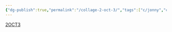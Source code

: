 ```yaml
---
{"dg-publish":true,"permalink":"/collage-2-oct-3/","tags":["c/jonny","c/self","c/series","c/glasses","c/bw","c/red","c/woman","c/faceless","c/texture"],"created":"2024-01-09T09:04:11.611-05:00","updated":"2024-01-09T09:04:59.623-05:00"}
---
```



[2OCT3](https://www.instagram.com/p/Cyms_shNXTR/)
